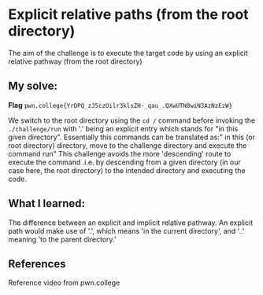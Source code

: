 # Explicit relative paths (from the root directory)
The aim of the challenge is to execute the target code by using an explicit relative pathway (from the root directory)

## My solve:
**Flag** `pwn.college{YrDPQ_zJ5czOilr3klsZH-_qau_.QXwUTN0wiN3AzNzEzW} `

We switch to the root directory using the `cd /` command before invoking the `./challenge/run` with '.' being an explicit entry which stands for "in this given directory".
Essentially this commands can be translated as:" in this (or root directory) directory, move to the challenge directory and execute the command run"
This challenge avoids the more 'descending' route to execute the command .i.e. by descending from a given directory (in our case here, the root directory) to the intended directory and executing the code.

## What I learned:
The difference between an explicit and implicit relative pathway. An explicit path would make use of '.', which means 'in the current directory', and '..' meaning 'to the parent directory.'

## References
Reference video from pwn.college
